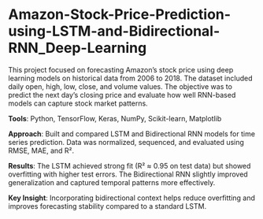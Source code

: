 # Amazon-Stock-Price-Prediction-using-LSTM-and-Bidirectional-RNN_Deep-Learning

This project focused on forecasting Amazon’s stock price using deep learning models on historical data from 2006 to 2018. The dataset included daily open, high, low, close, and volume values. The objective was to predict the next day’s closing price and evaluate how well RNN-based models can capture stock market patterns.

**Tools**: Python, TensorFlow, Keras, NumPy, Scikit-learn, Matplotlib

**Approach**: Built and compared LSTM and Bidirectional RNN models for time series prediction. Data was normalized, sequenced, and evaluated using RMSE, MAE, and R².

**Results**: The LSTM achieved strong fit (R² ≈ 0.95 on test data) but showed overfitting with higher test errors. The Bidirectional RNN slightly improved generalization and captured temporal patterns more effectively.

**Key Insight**: Incorporating bidirectional context helps reduce overfitting and improves forecasting stability compared to a standard LSTM.

